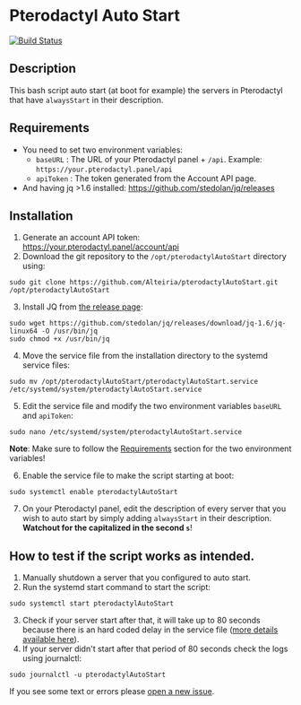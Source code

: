 # Pterodactyl Auto Start
[![Build Status](https://travis-ci.com/Alteiria/pterodactylAutoStart.svg?branch=master)](https://travis-ci.com/Alteiria/pterodactylAutoStart)

## Description

This bash script auto start (at boot for example) the servers in Pterodactyl that have `alwaysStart` in their description.

## Requirements

* You need to set two environment variables:
  * `baseURL` : The URL of your Pterodactyl panel + `/api`. Example: `https://your.pterodactyl.panel/api`
  * `apiToken` : The token generated from the Account API page.
* And having jq >1.6 installed: https://github.com/stedolan/jq/releases

## Installation
1. Generate an account API token: https://your.pterodactyl.panel/account/api
2. Download the git repository to the `/opt/pterodactylAutoStart` directory using:
````
sudo git clone https://github.com/Alteiria/pterodactylAutoStart.git /opt/pterodactylAutoStart
````
3. Install JQ from [the release page](https://github.com/stedolan/jq/releases):
````
sudo wget https://github.com/stedolan/jq/releases/download/jq-1.6/jq-linux64 -O /usr/bin/jq
sudo chmod +x /usr/bin/jq
````
4. Move the service file from the installation directory to the systemd service files:
````
sudo mv /opt/pterodactylAutoStart/pterodactylAutoStart.service /etc/systemd/system/pterodactylAutoStart.service
````
5. Edit the service file and modify the two environment variables `baseURL` and `apiToken`:
````
sudo nano /etc/systemd/system/pterodactylAutoStart.service
````
**Note**: Make sure to follow the [Requirements](https://github.com/Alteiria/pterodactylAutoStart#requirements) section for the two environment variables!

6. Enable the service file to make the script starting at boot:
````
sudo systemctl enable pterodactylAutoStart
````
7. On your Pterodactyl panel, edit the description of every server that you wish to auto start by simply adding `alwaysStart` in their description. **Watchout for the capitalized in the second `s`**!

## How to test if the script works as intended.

1. Manually shutdown a server that you configured to auto start.
2. Run the systemd start command to start the script:
````
sudo systemctl start pterodactylAutoStart
````
3. Check if your server start after that, it will take up to 80 seconds because there is an hard coded delay in the service file ([more details available here](https://github.com/Alteiria/pterodactylAutoStart/issues/2)).
4. If your server didn't start after that period of 80 seconds check the logs using journalctl:
````
sudo journalctl -u pterodactylAutoStart
````
If you see some text or errors please [open a new issue](https://github.com/Alteiria/pterodactylAutoStart/issues/new).